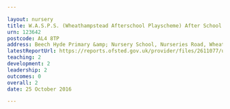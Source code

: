 ```yaml
---

layout: nursery
title: W.A.S.P.S. (Wheathampstead Afterschool Playscheme) After School Club
urn: 123642
postcode: AL4 8TP
address: Beech Hyde Primary &amp; Nursery School, Nurseries Road, Wheathampstead, St. Albans, Hertfordshire, AL4 8TP
latestReportUrl: https://reports.ofsted.gov.uk/provider/files/2611077/urn/123642.pdf
teaching: 2
development: 2
leadership: 2
outcomes: 0
overall: 2
date: 25 October 2016

---
```

